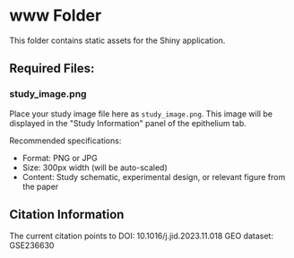 # www Folder

This folder contains static assets for the Shiny application.

## Required Files:

### study_image.png
Place your study image file here as `study_image.png`. This image will be displayed in the "Study Information" panel of the epithelium tab.

Recommended specifications:
- Format: PNG or JPG
- Size: 300px width (will be auto-scaled)
- Content: Study schematic, experimental design, or relevant figure from the paper

## Citation Information
The current citation points to DOI: 10.1016/j.jid.2023.11.018
GEO dataset: GSE236630
